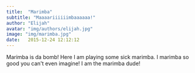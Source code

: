 ```yaml
---
title:  "Marimba"
subtitle: "Maaaariiiiiimbaaaaaa!"
author: "Elijah"
avatar: "img/authors/elijah.jpg"
image: "img/marimba.jpg"
date:   2015-12-24 12:12:12
---
```


Marimba is da bomb! Here I am playing some sick marimba. I marimba so good you can't even imagine! I am the marimba dude!